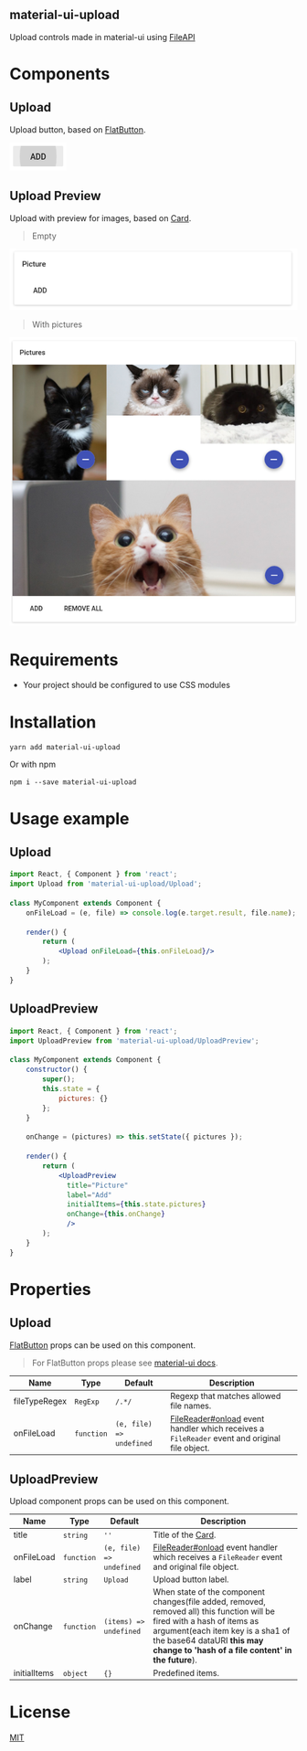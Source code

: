 material-ui-upload
----------------------

Upload controls made in material-ui using [FileAPI][file-api]

# Components

## Upload

Upload button, based on [FlatButton][flat-button].

![Upload button](screenshot-upload.png)

## Upload Preview

Upload with preview for images, based on [Card][card].

> Empty

![Upload preview](screenshot-upload-preview-empty.png)

> With pictures

![Upload preview](screenshot-upload-preview-with-pictures.png)

# Requirements

- Your project should be configured to use CSS modules

# Installation

``` shell
yarn add material-ui-upload
```

Or with npm

```shell
npm i --save material-ui-upload
```

# Usage example

## Upload

``` jsx
import React, { Component } from 'react';
import Upload from 'material-ui-upload/Upload';

class MyComponent extends Component {
    onFileLoad = (e, file) => console.log(e.target.result, file.name);

    render() {
        return (
            <Upload onFileLoad={this.onFileLoad}/>
        );
    }
}

```

## UploadPreview

``` jsx
import React, { Component } from 'react';
import UploadPreview from 'material-ui-upload/UploadPreview';

class MyComponent extends Component {
    constructor() {
        super();
        this.state = {
            pictures: {}
        };
    }

    onChange = (pictures) => this.setState({ pictures });

    render() {
        return (
            <UploadPreview
              title="Picture"
              label="Add"
              initialItems={this.state.pictures}
              onChange={this.onChange}
              />
        );
    }
}
```

# Properties

## Upload

[FlatButton][flat-button] props can be used on this component.

> For FlatButton props please see [material-ui docs][flat-button].

| Name | Type | Default | Description |
| ---- | ---- | ------- | ----------- |
| fileTypeRegex | `RegExp` | `/.*/` | Regexp that matches allowed file names. |
| onFileLoad | `function` | `(e, file) => undefined` | [FileReader#onload][onload] event handler which receives a `FileReader` event and original file object. |

## UploadPreview

Upload component props can be used on this component.

| Name | Type | Default | Description |
| ---- | ---- | ------- | ----------- |
| title | `string` | `''` | Title of the [Card][card]. |
| onFileLoad | `function` | `(e, file) => undefined` | [FileReader#onload][onload] event handler which receives a `FileReader` event and original file object. |
| label | `string` | `Upload` | Upload button label. |
| onChange | `function` | `(items) => undefined` | When state of the component changes(file added, removed, removed all) this function will be fired with a hash of items as argument(each item key is a sha1 of the base64 dataURI __this may change to 'hash of a file content' in the future__). |
| initialItems | `object` | `{}` | Predefined items. |

# License

[MIT](/LICENSE)


[card]: http://www.material-ui.com/#/components/card
[flat-button]: http://www.material-ui.com/#/components/flat-button
[file-api]: https://developer.mozilla.org/en-US/docs/Web/API/File
[onload]: https://developer.mozilla.org/ru/docs/Web/API/FileReader/onload
